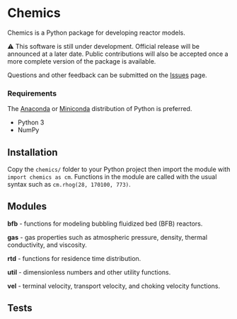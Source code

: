 # Chemics

Chemics is a Python package for developing reactor models.

:warning: This software is still under development. Official release will be announced at a later date. Public contributions will also be accepted once a more complete version of the package is available.

Questions and other feedback can be submitted on the [Issues](https://github.com/ccpcode/chemics/issues) page.

### Requirements

The [Anaconda](https://www.anaconda.com/download/) or [Miniconda](https://conda.io/miniconda.html) distribution of Python is preferred.

- Python 3
- NumPy

## Installation

Copy the `chemics/` folder to your Python project then import the module with `import chemics as cm`. Functions in the module are called with the usual syntax such as `cm.rhog(28, 170100, 773)`.

## Modules

**bfb** - functions for modeling bubbling fluidized bed (BFB) reactors.

**gas** - gas properties such as atmospheric pressure, density, thermal
conductivity, and viscosity.

**rtd** - functions for residence time distribution.

**util** - dimensionless numbers and other utility functions.

**vel** - terminal velocity, transport velocity, and choking velocity functions.

## Tests


